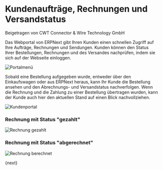 # Kundenaufträge, Rechnungen und Versandstatus
<span class="text-muted contributed-by">Beigetragen von CWT Connector & Wire Technology GmbH</span>

Das Webportal von ERPNext gibt Ihren Kunden einen schnellen Zugriff auf Ihre Aufträge, Rechnungen und Sendungen.
Kunden können den Status Ihrer Bestellungen, Rechnungen und des Versandes nachprüfen, indem sie sich auf der Webseite einloggen.

![Portalmenü]({{docs_base_url}}/assets/old_images/erpnext/portal-menu.png)

Sobald eine Bestellung aufgegeben wurde, entweder über den Einkaufswagen oder aus ERPNext heraus, kann Ihr Kunde die Bestellung ansehen und den Abrechnungs- und Versandstatus nachverfolgen. Wenn die Rechnung und die Zahlung zu einer Bestellung übertragen wurden, kann der Kunde auch hier den aktuellen Stand auf einen Blick nachvollziehen.

![Kundenportal]({{docs_base_url}}/assets/old_images/erpnext/customer-portal-orders-1.png)

### Rechnung mit Status "gezahlt"

![Rechnung gezahlt]({{docs_base_url}}/assets/old_images/erpnext/portal-invoice-paid.png)

### Rechnung mit Status "abgerechnet"

![Rechnung berechnet]({{docs_base_url}}/assets/old_images/erpnext/portal-order-billed.png)

{next}
